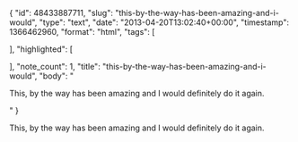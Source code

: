 {
  "id": 48433887711,
  "slug": "this-by-the-way-has-been-amazing-and-i-would",
  "type": "text",
  "date": "2013-04-20T13:02:40+00:00",
  "timestamp": 1366462960,
  "format": "html",
  "tags": [

  ],
  "highlighted": [

  ],
  "note_count": 1,
  "title": "this-by-the-way-has-been-amazing-and-i-would",
  "body": "<p>This, by the way has been amazing and I would definitely do it again.</p>"
}

<p>This, by the way has been amazing and I would definitely do it again.</p>